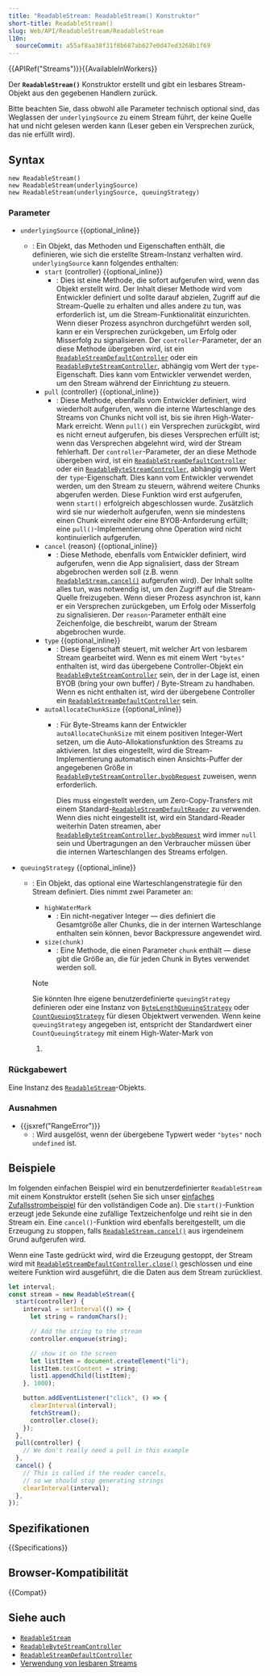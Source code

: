 ```yaml
---
title: "ReadableStream: ReadableStream() Konstruktor"
short-title: ReadableStream()
slug: Web/API/ReadableStream/ReadableStream
l10n:
  sourceCommit: a55af8aa38f31f8b687ab627e0d47ed3268b1f69
---
```


{{APIRef("Streams")}}{{AvailableInWorkers}}

Der **`ReadableStream()`** Konstruktor erstellt und gibt ein lesbares Stream-Objekt aus den gegebenen Handlern zurück.

Bitte beachten Sie, dass obwohl alle Parameter technisch optional sind, das Weglassen der `underlyingSource` zu einem Stream führt, der keine Quelle hat und nicht gelesen werden kann (Leser geben ein Versprechen zurück, das nie erfüllt wird).

## Syntax

```js-nolint
new ReadableStream()
new ReadableStream(underlyingSource)
new ReadableStream(underlyingSource, queuingStrategy)
```

### Parameter

- `underlyingSource` {{optional_inline}}
  - : Ein Objekt, das Methoden und Eigenschaften enthält, die definieren, wie sich die erstellte Stream-Instanz verhalten wird.
    `underlyingSource` kann folgendes enthalten:
    - `start` (controller) {{optional_inline}}
      - : Dies ist eine Methode, die sofort aufgerufen wird, wenn das Objekt erstellt wird. Der Inhalt dieser Methode wird vom Entwickler definiert und sollte darauf abzielen, Zugriff auf die Stream-Quelle zu erhalten und alles andere zu tun, was erforderlich ist, um die Stream-Funktionalität einzurichten. Wenn dieser Prozess asynchron durchgeführt werden soll, kann er ein Versprechen zurückgeben, um Erfolg oder Misserfolg zu signalisieren. Der `controller`-Parameter, der an diese Methode übergeben wird, ist ein [`ReadableStreamDefaultController`](/de/docs/Web/API/ReadableStreamDefaultController) oder ein [`ReadableByteStreamController`](/de/docs/Web/API/ReadableByteStreamController), abhängig vom Wert der `type`-Eigenschaft. Dies kann vom Entwickler verwendet werden, um den Stream während der Einrichtung zu steuern.
    - `pull` (controller) {{optional_inline}}
      - : Diese Methode, ebenfalls vom Entwickler definiert, wird wiederholt aufgerufen, wenn die interne Warteschlange des Streams von Chunks nicht voll ist, bis sie ihren High-Water-Mark erreicht. Wenn `pull()` ein Versprechen zurückgibt, wird es nicht erneut aufgerufen, bis dieses Versprechen erfüllt ist; wenn das Versprechen abgelehnt wird, wird der Stream fehlerhaft. Der `controller`-Parameter, der an diese Methode übergeben wird, ist ein [`ReadableStreamDefaultController`](/de/docs/Web/API/ReadableStreamDefaultController) oder ein [`ReadableByteStreamController`](/de/docs/Web/API/ReadableByteStreamController), abhängig vom Wert der `type`-Eigenschaft. Dies kann vom Entwickler verwendet werden, um den Stream zu steuern, während weitere Chunks abgerufen werden. Diese Funktion wird erst aufgerufen, wenn `start()` erfolgreich abgeschlossen wurde. Zusätzlich wird sie nur wiederholt aufgerufen, wenn sie mindestens einen Chunk einreiht oder eine BYOB-Anforderung erfüllt; eine `pull()`-Implementierung ohne Operation wird nicht kontinuierlich aufgerufen.
    - `cancel` (reason) {{optional_inline}}
      - : Diese Methode, ebenfalls vom Entwickler definiert, wird aufgerufen, wenn die App signalisiert, dass der Stream abgebrochen werden soll (z.B. wenn [`ReadableStream.cancel()`](/de/docs/Web/API/ReadableStream/cancel) aufgerufen wird). Der Inhalt sollte alles tun, was notwendig ist, um den Zugriff auf die Stream-Quelle freizugeben. Wenn dieser Prozess asynchron ist, kann er ein Versprechen zurückgeben, um Erfolg oder Misserfolg zu signalisieren. Der `reason`-Parameter enthält eine Zeichenfolge, die beschreibt, warum der Stream abgebrochen wurde.
    - `type` {{optional_inline}}
      - : Diese Eigenschaft steuert, mit welcher Art von lesbarem Stream gearbeitet wird. Wenn es mit einem Wert `"bytes"` enthalten ist, wird das übergebene Controller-Objekt ein [`ReadableByteStreamController`](/de/docs/Web/API/ReadableByteStreamController) sein, der in der Lage ist, einen BYOB (bring your own buffer) / Byte-Stream zu handhaben. Wenn es nicht enthalten ist, wird der übergebene Controller ein [`ReadableStreamDefaultController`](/de/docs/Web/API/ReadableStreamDefaultController) sein.
    - `autoAllocateChunkSize` {{optional_inline}}
      - : Für Byte-Streams kann der Entwickler `autoAllocateChunkSize` mit einem positiven Integer-Wert setzen, um die Auto-Allokationsfunktion des Streams zu aktivieren. Ist dies eingestellt, wird die Stream-Implementierung automatisch einen Ansichts-Puffer der angegebenen Größe in [`ReadableByteStreamController.byobRequest`](/de/docs/Web/API/ReadableByteStreamController/byobRequest) zuweisen, wenn erforderlich.

        Dies muss eingestellt werden, um Zero-Copy-Transfers mit einem Standard-[`ReadableStreamDefaultReader`](/de/docs/Web/API/ReadableStreamDefaultReader) zu verwenden. Wenn dies nicht eingestellt ist, wird ein Standard-Reader weiterhin Daten streamen, aber [`ReadableByteStreamController.byobRequest`](/de/docs/Web/API/ReadableByteStreamController/byobRequest) wird immer `null` sein und Übertragungen an den Verbraucher müssen über die internen Warteschlangen des Streams erfolgen.

- `queuingStrategy` {{optional_inline}}
  - : Ein Objekt, das optional eine Warteschlangenstrategie für den Stream definiert. Dies nimmt zwei Parameter an:
    - `highWaterMark`
      - : Ein nicht-negativer Integer — dies definiert die Gesamtgröße aller Chunks, die in der internen Warteschlange enthalten sein können, bevor Backpressure angewendet wird.
    - `size(chunk)`
      - : Eine Methode, die einen Parameter `chunk` enthält — diese gibt die Größe an, die für jeden Chunk in Bytes verwendet werden soll.

    > [!NOTE]
    > Sie könnten Ihre eigene benutzerdefinierte
    > `queuingStrategy` definieren oder eine Instanz von
    > [`ByteLengthQueuingStrategy`](/de/docs/Web/API/ByteLengthQueuingStrategy) oder [`CountQueuingStrategy`](/de/docs/Web/API/CountQueuingStrategy)
    > für diesen Objektwert verwenden. Wenn keine `queuingStrategy` angegeben ist, entspricht der Standardwert einer `CountQueuingStrategy` mit einem High-Water-Mark von
    >
    > 1.

### Rückgabewert

Eine Instanz des [`ReadableStream`](/de/docs/Web/API/ReadableStream)-Objekts.

### Ausnahmen

- {{jsxref("RangeError")}}
  - : Wird ausgelöst, wenn der übergebene Typwert weder `"bytes"` noch `undefined` ist.

## Beispiele

Im folgenden einfachen Beispiel wird ein benutzerdefinierter `ReadableStream` mit einem Konstruktor erstellt (sehen Sie sich unser [einfaches Zufallsstrombeispiel](https://mdn.github.io/dom-examples/streams/simple-random-stream/) für den vollständigen Code an). Die `start()`-Funktion erzeugt jede Sekunde eine zufällige Textzeichenfolge und reiht sie in den Stream ein. Eine `cancel()`-Funktion wird ebenfalls bereitgestellt, um die Erzeugung zu stoppen, falls [`ReadableStream.cancel()`](/de/docs/Web/API/ReadableStream/cancel) aus irgendeinem Grund aufgerufen wird.

Wenn eine Taste gedrückt wird, wird die Erzeugung gestoppt, der Stream wird mit [`ReadableStreamDefaultController.close()`](/de/docs/Web/API/ReadableStreamDefaultController/close) geschlossen und eine weitere Funktion wird ausgeführt, die die Daten aus dem Stream zurückliest.

```js
let interval;
const stream = new ReadableStream({
  start(controller) {
    interval = setInterval(() => {
      let string = randomChars();

      // Add the string to the stream
      controller.enqueue(string);

      // show it on the screen
      let listItem = document.createElement("li");
      listItem.textContent = string;
      list1.appendChild(listItem);
    }, 1000);

    button.addEventListener("click", () => {
      clearInterval(interval);
      fetchStream();
      controller.close();
    });
  },
  pull(controller) {
    // We don't really need a pull in this example
  },
  cancel() {
    // This is called if the reader cancels,
    // so we should stop generating strings
    clearInterval(interval);
  },
});
```

## Spezifikationen

{{Specifications}}

## Browser-Kompatibilität

{{Compat}}

## Siehe auch

- [`ReadableStream`](/de/docs/Web/API/ReadableStream)
- [`ReadableByteStreamController`](/de/docs/Web/API/ReadableByteStreamController)
- [`ReadableStreamDefaultController`](/de/docs/Web/API/ReadableStreamDefaultController)
- [Verwendung von lesbaren Streams](/de/docs/Web/API/Streams_API/Using_readable_streams)
